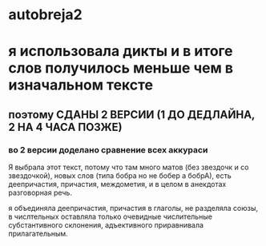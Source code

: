 # autobreja2

я использовала дикты и в итоге слов получилось меньше чем в изначальном тексте
==============================================================================

поэтому СДАНЫ 2 ВЕРСИИ (1 ДО ДЕДЛАЙНА, 2 НА 4 ЧАСА ПОЗЖЕ)
---------------------------------------------------------

### во 2 версии доделано сравнение всех аккураси

Я выбрала этот текст, потому что там много матов (без звездочк и со звездочкой), новых слов (типа бобра но не бобер а бобрА), есть деепричастия, причастия, междометия, и в целом в анекдотах разговорная речь.

я объединяла деепричастия, причастия в глаголы, не разделяла союзы, в числтельных оставляла только очевидные числительные субстантивного склонения, адъективного приравнивала прилагательным.
